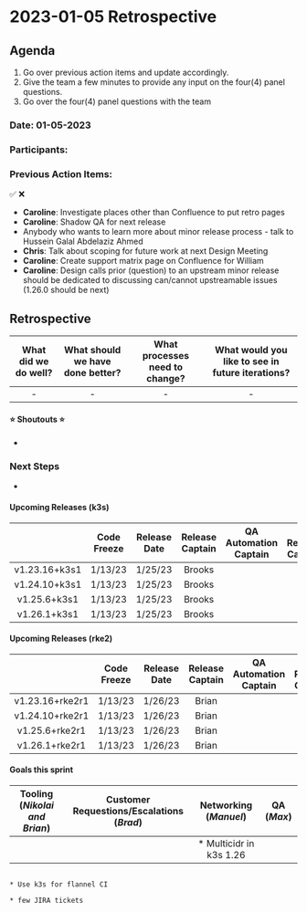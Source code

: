 # 2023-01-05 Retrospective

## Agenda

1. Go over previous action items and update accordingly. 
2. Give the team a few minutes to provide any input on the four(4) panel questions.
3. Go over the four(4) panel questions with the team

### Date: 01-05-2023
### Participants:


### Previous Action Items:
✅ ❌

- **Caroline**: Investigate places other than Confluence to put retro pages
- **Caroline**: Shadow QA for next release
- Anybody who wants to learn more about minor release process - talk to Hussein Galal Abdelaziz Ahmed 
- **Chris**: Talk about scoping for future work at next Design Meeting
- **Caroline**: Create support matrix page on Confluence for William
- **Caroline**: Design calls prior (question) to an upstream minor release should be dedicated to discussing can/cannot upstreamable issues (1.26.0 should be next)


## Retrospective

| What did we do well? | What should we have done better? | What processes need to change? | What would you like to see in future iterations? |
|:--------------------:|:--------------------------------:|:------------------------------:|:------------------------------------------------:|
| -                    | -                                | -                              | -                                                |


#### ⭐️ Shoutouts ⭐️
- 

### Next Steps

- 


#### Upcoming Releases (k3s)

|               | Code Freeze | Release Date | Release Captain | QA Automation Captain | QA Release Captain |
|:-------------:|:-----------:|:------------:|:---------------:|:---------------------:|:------------------:|
| v1.23.16+k3s1 | 1/13/23     |  1/25/23     |  Brooks         |                       |                    |
| v1.24.10+k3s1 | 1/13/23     |  1/25/23     |  Brooks         |                       |                    |
| v1.25.6+k3s1  | 1/13/23     |  1/25/23     |  Brooks         |                       |                    |
| v1.26.1+k3s1  | 1/13/23     |  1/25/23     |  Brooks         |                       |                    |


#### Upcoming Releases (rke2)

|               | Code Freeze | Release Date | Release Captain | QA Automation Captain | QA Release Captain |
|:-------------:|:-----------:|:------------:|:---------------:|:---------------------:|:------------------:|
| v1.23.16+rke2r1 | 1/13/23   |  1/26/23     |  Brian          |                       |                    |
| v1.24.10+rke2r1 | 1/13/23   |  1/26/23     |  Brian          |                       |                    |
| v1.25.6+rke2r1  | 1/13/23   |  1/26/23     |  Brian          |                       |                    |
| v1.26.1+rke2r1  | 1/13/23   |  1/26/23     |  Brian          |                       |                    |


#### Goals this sprint

| Tooling (*Nikolai and Brian*) | Customer Requestions/Escalations (*Brad*) | Networking (*Manuel*)     | QA (*Max*)|
|:-----------------------------:|:-----------------------------------------:|:-------------------------:|:---------:|
|                               |                                           | * Multicidr in k3s 1.26   |           |
                                                                              * Use k3s for flannel CI   
                                                                              * few JIRA tickets
